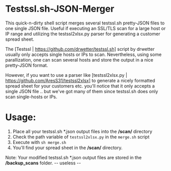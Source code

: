 # Testssl.sh-JSON-Merger
This quick-n-dirty shell script merges several testssl.sh pretty-JSON files to one single JSON file. Useful if executing an SSL/TLS scan for a large host or IP range and utilizing the testssl2xlsx.py parser for generating a customer spread sheet.

The [Testssl | https://github.com/drwetter/testssl.sh] script by drwetter usually only accepts single hosts or IPs to scan.
Nevertheless, using some parallization, one can scan several hosts and store the output in a nice pretty-JSON format.

However, if you want to use a parser like [testssl2xlsx.py | https://github.com/AresS31/testssl2xlsx] to generate a nicely formatted spread sheet for your customers etc. you'll notice that it only accepts a single JSON file .. but we've got many of them since testssl.sh does only scan single-hosts or IPs.

# Usage:
1. Place all your testssl.sh *.json output files into the **/scan/** directory
2. Check the path variable of `testssl2xlsx.py` in the `merge.sh` script
3. Execute with `sh merge.sh`
4. You'll find your spread sheet in the **/scan/** directory.

Note: Your modified testssl.sh *.json output files are stored in the **/backup_scans** folder. -- useless --



